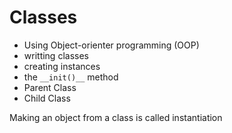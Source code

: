 # Classes
- Using Object-orienter programming (OOP)
- writting classes
- creating instances 
- the ```__init()__``` method
- Parent Class
- Child Class
  
Making an object from a class is called instantiation
